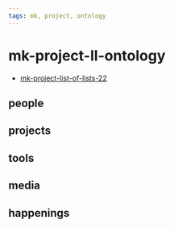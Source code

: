 ```yaml
---
tags: mk, project, ontology
---
```


# mk-project-ll-ontology

- [mk-project-list-of-lists-22](/K2_yOaeEQbG38m3GUmf_gg)


## people


## projects


## tools


## media


## happenings

